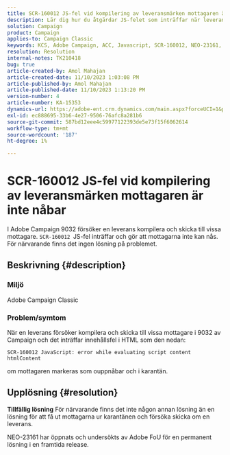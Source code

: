 ```yaml
---
title: SCR-160012 JS-fel vid kompilering av leveransmärken mottagaren är inte nåbar
description: Lär dig hur du åtgärdar JS-felet som inträffar när leveransen för mottagare i Adobe Campaign Classic kompileras. Det finns för närvarande ingen lösning på problemet.
solution: Campaign
product: Campaign
applies-to: Campaign Classic
keywords: KCS, Adobe Campaign, ACC, Javascript, SCR-160012, NEO-23161, Adobe Campaign Classic, fel, kompilering av leverans för mottagare, mottagaren markerad som ej nåbar
resolution: Resolution
internal-notes: TK210418
bug: true
article-created-by: Amol Mahajan
article-created-date: 11/10/2023 1:03:08 PM
article-published-by: Amol Mahajan
article-published-date: 11/10/2023 1:13:20 PM
version-number: 4
article-number: KA-15353
dynamics-url: https://adobe-ent.crm.dynamics.com/main.aspx?forceUCI=1&pagetype=entityrecord&etn=knowledgearticle&id=df5c777b-c97f-ee11-8179-6045bd006b25
exl-id: ec888695-33b6-4e27-9506-76afc8a281b6
source-git-commit: 587bd12eee4c59977122393de5e73f15f6062614
workflow-type: tm+mt
source-wordcount: '187'
ht-degree: 1%

---
```


# SCR-160012 JS-fel vid kompilering av leveransmärken mottagaren är inte nåbar


I Adobe Campaign 9032 försöker en leverans kompilera och skicka till vissa mottagare. `SCR-160012 `JS-fel inträffar och gör att mottagarna inte kan nås. För närvarande finns det ingen lösning på problemet.

## Beskrivning {#description}


### <b>Miljö</b>

Adobe Campaign Classic



### <b>Problem/symtom</b>

När en leverans försöker kompilera och skicka till vissa mottagare i 9032 av Campaign och det inträffar innehållsfel i HTML som den nedan:


```
SCR-160012 JavaScript: error while evaluating script content htmlContent
```


om mottagaren markeras som ouppnåbar och i karantän.


## Upplösning {#resolution}

<b>Tillfällig lösning</b>
För närvarande finns det inte någon annan lösning än en lösning för att få ut mottagarna ur karantänen och försöka skicka om en leverans.

NEO-23161 har öppnats och undersökts av Adobe FoU för en permanent lösning i en framtida release.
